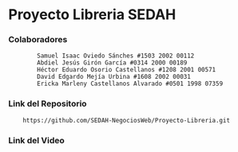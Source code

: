 # Proyecto Libreria SEDAH

### Colaboradores

		    Samuel Isaac Oviedo Sánches #1503 2002 00112
		    Abdiel Jesús Girón García #0314 2000 00189
		    Héctor Eduardo Osorio Castellanos #1208 2001 00571
		    David Edgardo Mejía Urbina #1608 2002 00031
		    Ericka Marleny Castellanos Alvarado #0501 1998 07359


### Link del Repositorio
		
		https://github.com/SEDAH-NegociosWeb/Proyecto-Libreria.git


### Link del Video
                        
